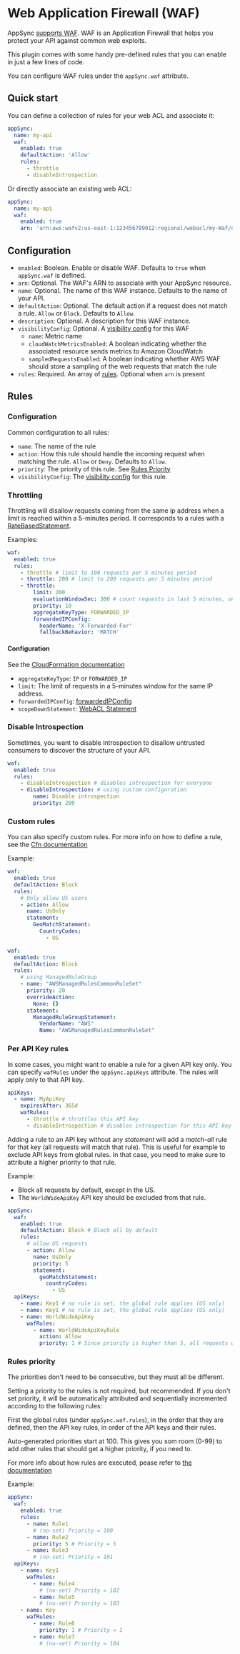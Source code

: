 # Web Application Firewall (WAF)

AppSync [supports WAF](https://aws.amazon.com/blogs/mobile/appsync-waf/). WAF is an Application Firewall that helps you protect your API against common web exploits.

This plugin comes with some handy pre-defined rules that you can enable in just a few lines of code.

You can configure WAF rules under the `appSync.waf` attribute.

## Quick start

You can define a collection of rules for your web ACL and associate it:

```yaml
appSync:
  name: my-api
  waf:
    enabled: true
    defaultAction: 'Allow'
    rules:
      - throttle
      - disableIntrospection
```

Or directly associate an existing web ACL:

```yaml
appSync:
  name: my-api
  waf:
    enabled: true
    arn: 'arn:aws:wafv2:us-east-1:123456789012:regional/webacl/my-Waf/d7b694d2-4f7d-4dd6-a9a9-843dd1931330'
```

## Configuration

- `enabled`: Boolean. Enable or disable WAF. Defaults to `true` when `appSync.waf` is defined.
- `arn`: Optional. The WAF's ARN to associate with your AppSync resource.
- `name`: Optional. The name of this WAF instance. Defaults to the name of your API.
- `defaultAction`: Optional. The default action if a request does not match a rule. `Allow` or `Block`. Defaults to `Allow`.
- `description`: Optional. A description for this WAF instance.
- `visibilityConfig`: Optional. A [visibility config](https://docs.aws.amazon.com/waf/latest/APIReference/API_VisibilityConfig.html) for this WAF
  - `name`: Metric name
  - `cloudWatchMetricsEnabled`: A boolean indicating whether the associated resource sends metrics to Amazon CloudWatch
  - `sampledRequestsEnabled`: A boolean indicating whether AWS WAF should store a sampling of the web requests that match the rule
- `rules`: Required. An array of [rules](#rules). Optional when `arn` is present

## Rules

### Configuration

Common configuration to all rules:

- `name`: The name of the rule
- `action`: How this rule should handle the incoming request when matching the rule. `Allow` or `Deny`. Defaults to `Allow`.
- `priority`: The priority of this rule. See [Rules Priority](#rules-priority)
- `visibilityConfig`: The [visibility config](https://docs.aws.amazon.com/waf/latest/APIReference/API_VisibilityConfig.html) for this rule.

### Throttling

Throttling will disallow requests coming from the same ip address when a limit is reached within a 5-minutes period. It corresponds to a rules with a [RateBasedStatement](https://docs.aws.amazon.com/AWSCloudFormation/latest/UserGuide/aws-properties-wafv2-webacl-ratebasedstatement.html).

Examples:

```yml
waf:
  enabled: true
  rules:
    - throttle # limit to 100 requests per 5 minutes period
    - throttle: 200 # limit to 200 requests per 5 minutes period
    - throttle:
        limit: 200
        evaluationWindowSec: 300 # count requests in last 5 minutes, one of 60 | 120 | 300 | 600
        priority: 10
        aggregateKeyType: FORWARDED_IP
        forwardedIPConfig:
          headerName: 'X-Forwarded-For'
          fallbackBehavior: 'MATCH'
```

#### Configuration

See the [CloudFormation documentation](https://docs.aws.amazon.com/AWSCloudFormation/latest/UserGuide/aws-properties-wafv2-webacl-ratebasedstatement.html)

- `aggregateKeyType`: `IP` or `FORWARDED_IP`
- `limit`: The limit of requests in a 5-minutes window for the same IP address.
- `forwardedIPConfig`: [forwardedIPConfig](https://docs.aws.amazon.com/AWSCloudFormation/latest/UserGuide/aws-properties-wafv2-webacl-forwardedipconfiguration.html)
- `scopeDownStatement`: [WebACL Statement](https://docs.aws.amazon.com/AWSCloudFormation/latest/UserGuide/aws-properties-wafv2-webacl-statement.html)

### Disable Introspection

Sometimes, you want to disable introspection to disallow untrusted consumers to discover the structure of your API.

```yml
waf:
  enabled: true
  rules:
    - disableIntrospection # disables introspection for everyone
    - disableIntrospection: # using custom configuration
        name: Disable introspection
        priority: 200
```

### Custom rules

You can also specify custom rules. For more info on how to define a rule, see the [Cfn documentation](https://docs.aws.amazon.com/AWSCloudFormation/latest/UserGuide/aws-properties-wafv2-webacl-rule.html)

Example:

```yml
waf:
  enabled: true
  defaultAction: Block
  rules:
    # Only allow US users
    - action: Allow
      name: UsOnly
      statement:
        GeoMatchStatement:
          CountryCodes:
            - US
```

```yml
waf:
  enabled: true
  defaultAction: Block
  rules:
    # using ManagedRuleGroup
    - name: "AWSManagedRulesCommonRuleSet"
      priority: 20
      overrideAction:
        None: {}
      statement:
        ManagedRuleGroupStatement:
          VendorName: "AWS"
          Name: "AWSManagedRulesCommonRuleSet"
```

### Per API Key rules

In some cases, you might want to enable a rule for a given API key only. You can specify `wafRules` under the `appSync.apiKeys` attribute. The rules will apply only to that API key.

```yml
apiKeys:
  - name: MyApiKey
    expiresAfter: 365d
    wafRules:
      - throttle # throttles this API key
      - disableIntrospection # disables introspection for this API key
```

Adding a rule to an API key without any _statement_ will add a _match-all_ rule for that key (all requests will match that rule). This is useful for example to exclude API keys from global rules. In that case, you need to make sure to attribute a higher priority to that rule.

Example:

- Block all requests by default, except in the US.
- The `WorldWideApiKey` API key should be excluded from that rule.

```yml
appSync:
  waf:
    enabled: true
    defaultAction: Block # Block all by default
    rules:
      # allow US requests
      - action: Allow
        name: UsOnly
        priority: 5
        statement:
          geoMatchStatement:
            countryCodes:
              - US
  apiKeys:
    - name: Key1 # no rule is set, the global rule applies (US only)
    - name: Key1 # no rule is set, the global rule applies (US only)
    - name: WorldWideApiKey
      wafRules:
        - name: WorldWideApiKeyRule
          action: Allow
          priority: 1 # Since priority is higher than 5, all requests will be Allowed
```

### Rules priority

The priorities don't need to be consecutive, but they must all be different.

Setting a priority to the rules is not required, but recommended. If you don't set priority, it will be automatically attributed and sequentially incremented according to the following rules:

First the global rules (under `appSync.waf.rules`), in the order that they are defined, then the API key rules, in order of the API keys and their rules.

Auto-generated priorities start at 100. This gives you som room (0-99) to add other rules that should get a higher priority, if you need to.

For more info about how rules are executed, pease refer to [the documentation](https://docs.aws.amazon.com/waf/latest/developerguide/web-acl-processing.html)

Example:

```yml
appSync:
  waf:
    enabled: true
    rules:
      - name: Rule1
        # (no-set) Priority = 100
      - name: Rule2
        priority: 5 # Priority = 5
      - name: Rule3
        # (no-set) Priority = 101
  apiKeys:
    - name: Key1
      wafRules:
        - name: Rule4
          # (no-set) Priority = 102
        - name: Rule5
          # (no-set) Priority = 103
    - name: Key
      wafRules:
        - name: Rule6
          priority: 1 # Priority = 1
        - name: Rule7
          # (no-set) Priority = 104
```
